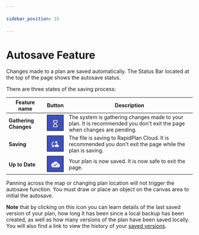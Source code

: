 ```yaml
---

sidebar_position: 15

---
```

# Autosave Feature

Changes made to a plan are saved automatically. The Status Bar located at the top of the page shows the autosave status.

There are three states of the saving process:

| Feature name                 |                Button                 | Description                                                  |
| --------------------- | :-----------------------------------: | ------------------------------------------------------------ |
| **Gathering Changes**             | ![gathering changes](./Assets/ro-gathering-changes.jpg) | The system is gathering changes made to your plan. It is recommended you don't exit the page when changes are pending.       |
| **Saving** | ![Saving](./Assets/ro-saving.jpg) | The file is saving to RapidPlan Cloud. It is recommended you don't exit the page while the plan is saving. |
| **Up to Date**          | ![up to date](./Assets/ro-up-to-date.jpg)| Your plan is now saved. It is now safe to exit the page. |

Panning across the map or changing plan location will not trigger the autosave function. You must draw or place an object on the canvas area to initial the autosave.

**Note** that by clicking on this icon you can learn details of the last saved version of your plan, how long it has been since a local backup has been created, as well as how many versions of the plan have been saved locally.
You will also find a link to view the history of your [saved versions](/rapid-online/restoring-previous-version-of-the-plan/).
